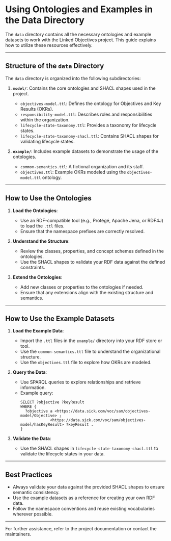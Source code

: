 # Using Ontologies and Examples in the Data Directory

The `data` directory contains all the necessary ontologies and example datasets to work with the Linked Objectives project. This guide explains how to utilize these resources effectively.

---

## Structure of the `data` Directory

The `data` directory is organized into the following subdirectories:

1. **`model/`**: Contains the core ontologies and SHACL shapes used in the project.
   - `objectives-model.ttl`: Defines the ontology for Objectives and Key Results (OKRs).
   - `responsibility-model.ttl`: Describes roles and responsibilities within the organization.
   - `lifecycle-state-taxonomy.ttl`: Provides a taxonomy for lifecycle states.
   - `lifecycle-state-taxonomy-shacl.ttl`: Contains SHACL shapes for validating lifecycle states.

2. **`example/`**: Includes example datasets to demonstrate the usage of the ontologies.
   - `common-semantics.ttl`: A fictional organization and its staff.
   - `objectives.ttl`: Example OKRs modeled using the `objectives-model.ttl` ontology.

---

## How to Use the Ontologies

1. **Load the Ontologies**:
   - Use an RDF-compatible tool (e.g., Protégé, Apache Jena, or RDF4J) to load the `.ttl` files.
   - Ensure that the namespace prefixes are correctly resolved.

2. **Understand the Structure**:
   - Review the classes, properties, and concept schemes defined in the ontologies.
   - Use the SHACL shapes to validate your RDF data against the defined constraints.

3. **Extend the Ontologies**:
   - Add new classes or properties to the ontologies if needed.
   - Ensure that any extensions align with the existing structure and semantics.

---

## How to Use the Example Datasets

1. **Load the Example Data**:
   - Import the `.ttl` files in the `example/` directory into your RDF store or tool.
   - Use the `common-semantics.ttl` file to understand the organizational structure.
   - Use the `objectives.ttl` file to explore how OKRs are modeled.

2. **Query the Data**:
   - Use SPARQL queries to explore relationships and retrieve information.
   - Example query:
     ```sparql
     SELECT ?objective ?keyResult
     WHERE {
       ?objective a <https://data.sick.com/voc/sam/objectives-model/Objective> ;
                  <https://data.sick.com/voc/sam/objectives-model/hasKeyResult> ?keyResult .
     }
     ```

3. **Validate the Data**:
   - Use the SHACL shapes in `lifecycle-state-taxonomy-shacl.ttl` to validate the lifecycle states in your data.

---

## Best Practices

- Always validate your data against the provided SHACL shapes to ensure semantic consistency.
- Use the example datasets as a reference for creating your own RDF data.
- Follow the namespace conventions and reuse existing vocabularies wherever possible.

---

For further assistance, refer to the project documentation or contact the maintainers.